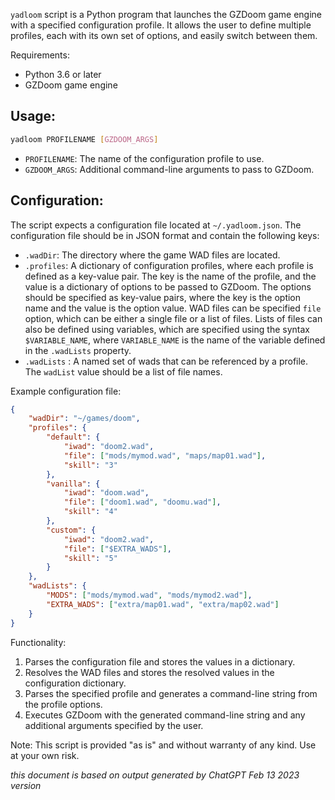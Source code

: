 `yadloom` script is a Python program that launches the GZDoom game engine with a specified configuration profile. It allows the user to define multiple profiles, each with its own set of options, and easily switch between them.

Requirements:

- Python 3.6 or later
- GZDoom game engine

## Usage:

```bash
yadloom PROFILENAME [GZDOOM_ARGS]
```

- `PROFILENAME`: The name of the configuration profile to use.
- `GZDOOM_ARGS`: Additional command-line arguments to pass to GZDoom.

## Configuration:
The script expects a configuration file located at `~/.yadloom.json`. The configuration file should be in JSON format and contain the following keys:

- `.wadDir`: The directory where the game WAD files are located.
- `.profiles`: A dictionary of configuration profiles, where each profile is defined as a key-value pair. The key is the name of the profile, and the value is a dictionary of options to be passed to GZDoom. The options should be specified as key-value pairs, where the key is the option name and the value is the option value. WAD files can be specified  `file` option, which can be either a single file or a list of files. Lists of files can also be defined using variables, which are specified using the syntax `$VARIABLE_NAME`, where `VARIABLE_NAME` is the name of the variable defined in the `.wadLists` property. 
- `.wadLists` : A named set of wads that can be referenced by a profile. The `wadList` value should be a list of file names.

Example configuration file:

```json
{
    "wadDir": "~/games/doom",
    "profiles": {
        "default": {
            "iwad": "doom2.wad",
            "file": ["mods/mymod.wad", "maps/map01.wad"],
            "skill": "3"
        },
        "vanilla": {
            "iwad": "doom.wad",
            "file": ["doom1.wad", "doomu.wad"],
            "skill": "4"
        },
        "custom": {
            "iwad": "doom2.wad",
            "file": ["$EXTRA_WADS"],
            "skill": "5"
        }
    },
    "wadLists": {
        "MODS": ["mods/mymod.wad", "mods/mymod2.wad"],
        "EXTRA_WADS": ["extra/map01.wad", "extra/map02.wad"]
    }
}
```

Functionality:

1. Parses the configuration file and stores the values in a dictionary.
2. Resolves the WAD files and stores the resolved values in the configuration dictionary.
3. Parses the specified profile and generates a command-line string from the profile options.
4. Executes GZDoom with the generated command-line string and any additional arguments specified by the user.

Note: This script is provided "as is" and without warranty of any kind. Use at your own risk.

_this document is based on output generated by ChatGPT Feb 13 2023 version_
